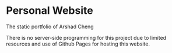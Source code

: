 # Personal Website

The static portfolio of Arshad Cheng

There is no server-side programming for this project due to limited resources and use of Github Pages for hosting this website.
